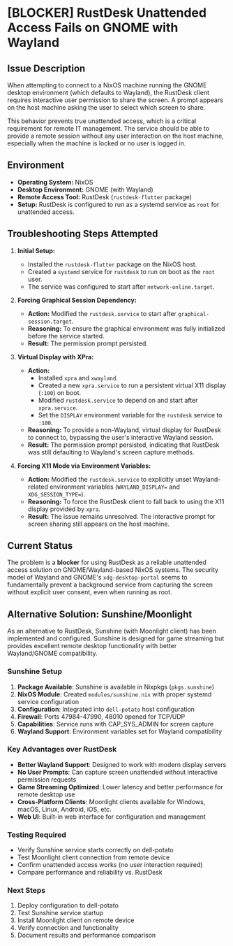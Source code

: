 # [BLOCKER] RustDesk Unattended Access Fails on GNOME with Wayland

## Issue Description

When attempting to connect to a NixOS machine running the GNOME desktop environment (which defaults to Wayland), the RustDesk client requires interactive user permission to share the screen. A prompt appears on the host machine asking the user to select which screen to share.

This behavior prevents true unattended access, which is a critical requirement for remote IT management. The service should be able to provide a remote session without any user interaction on the host machine, especially when the machine is locked or no user is logged in.

## Environment

*   **Operating System:** NixOS
*   **Desktop Environment:** GNOME (with Wayland)
*   **Remote Access Tool:** RustDesk (`rustdesk-flutter` package)
*   **Setup:** RustDesk is configured to run as a systemd service as `root` for unattended access.

## Troubleshooting Steps Attempted

1.  **Initial Setup:**
    *   Installed the `rustdesk-flutter` package on the NixOS host.
    *   Created a `systemd` service for `rustdesk` to run on boot as the `root` user.
    *   The service was configured to start after `network-online.target`.

2.  **Forcing Graphical Session Dependency:**
    *   **Action:** Modified the `rustdesk.service` to start after `graphical-session.target`.
    *   **Reasoning:** To ensure the graphical environment was fully initialized before the service started.
    *   **Result:** The permission prompt persisted.

3.  **Virtual Display with XPra:**
    *   **Action:**
        *   Installed `xpra` and `xwayland`.
        *   Created a new `xpra.service` to run a persistent virtual X11 display (`:100`) on boot.
        *   Modified `rustdesk.service` to depend on and start after `xpra.service`.
        *   Set the `DISPLAY` environment variable for the `rustdesk` service to `:100`.
    *   **Reasoning:** To provide a non-Wayland, virtual display for RustDesk to connect to, bypassing the user's interactive Wayland session.
    *   **Result:** The permission prompt persisted, indicating that RustDesk was still defaulting to Wayland's screen capture methods.

4.  **Forcing X11 Mode via Environment Variables:**
    *   **Action:** Modified the `rustdesk.service` to explicitly unset Wayland-related environment variables (`WAYLAND_DISPLAY=` and `XDG_SESSION_TYPE=`).
    *   **Reasoning:** To force the RustDesk client to fall back to using the X11 display provided by `xpra`.
    *   **Result:** The issue remains unresolved. The interactive prompt for screen sharing still appears on the host machine.

## Current Status

The problem is a **blocker** for using RustDesk as a reliable unattended access solution on GNOME/Wayland-based NixOS systems. The security model of Wayland and GNOME's `xdg-desktop-portal` seems to fundamentally prevent a background service from capturing the screen without explicit user consent, even when running as root.

## Alternative Solution: Sunshine/Moonlight

As an alternative to RustDesk, Sunshine (with Moonlight client) has been implemented and configured. Sunshine is designed for game streaming but provides excellent remote desktop functionality with better Wayland/GNOME compatibility.

### Sunshine Setup

1. **Package Available**: Sunshine is available in Nixpkgs (`pkgs.sunshine`)
2. **NixOS Module**: Created `modules/sunshine.nix` with proper systemd service configuration
3. **Configuration**: Integrated into `dell-potato` host configuration
4. **Firewall**: Ports 47984-47990, 48010 opened for TCP/UDP
5. **Capabilities**: Service runs with CAP_SYS_ADMIN for screen capture
6. **Wayland Support**: Environment variables set for Wayland compatibility

### Key Advantages over RustDesk

- **Better Wayland Support**: Designed to work with modern display servers
- **No User Prompts**: Can capture screen unattended without interactive permission requests
- **Game Streaming Optimized**: Lower latency and better performance for remote desktop use
- **Cross-Platform Clients**: Moonlight clients available for Windows, macOS, Linux, Android, iOS, etc.
- **Web UI**: Built-in web interface for configuration and management

### Testing Required

- Verify Sunshine service starts correctly on dell-potato
- Test Moonlight client connection from remote device
- Confirm unattended access works (no user interaction required)
- Compare performance and reliability vs. RustDesk

### Next Steps

1. Deploy configuration to dell-potato
2. Test Sunshine service startup
3. Install Moonlight client on remote device
4. Verify connection and functionality
5. Document results and performance comparison
